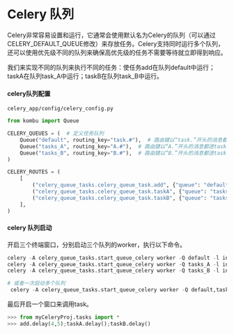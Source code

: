 # Celery 队列

Celery非常容易设置和运行，它通常会使用默认名为Celery的队列（可以通过CELERY_DEFAULT_QUEUE修改）来存放任务。Celery支持同时运行多个队列，还可以使用优先级不同的队列来确保高优先级的任务不需要等待就立即得到响应。

我们来实现不同的队列来执行不同的任务：使任务add在队列default中运行；taskA在队列task_A中运行；taskB在队列task_B中运行。



#### celery队列配置

`celery_app/config/celery_config.py`

```python
from kombu import Queue

CELERY_QUEUES = (  # 定义任务队列
    Queue("default", routing_key="task.#"),  # 路由键以“task.”开头的消息都进default队列
    Queue("tasks_A", routing_key="A.#"),  # 路由键以“A.”开头的消息都进tasks_A队列
    Queue("tasks_B", routing_key="B.#"),  # 路由键以“B.”开头的消息都进tasks_B队列
)

CELERY_ROUTES = (
    [
        ("celery_queue_tasks.celery_queue_task.add", {"queue": "default"}),  # 将add任务分配至队列 default
        ("celery_queue_tasks.celery_queue_task.taskA", {"queue": "tasks_A"}),  # 将taskA任务分配至队列 tasks_A
        ("celery_queue_tasks.celery_queue_task.taskB", {"queue": "tasks_B"}),  # 将taskB任务分配至队列 tasks_B
    ],
)
```

#### celery 队列启动

开启三个终端窗口，分别启动三个队列的worker，执行以下命令。

```python
celery -A celery_queue_tasks.start_queue_celery worker -Q default -l info
celery -A celery_queue_tasks.start_queue_celery worker -Q tasks_A -l info
celery -A celery_queue_tasks.start_queue_celery worker -Q tasks_B -l info

# 或者一次启动多个队列
 celery -A celery_queue_tasks.start_queue_celery worker -Q default,tasks_A,tasks_B -P eventlet -c 3 -l info
```

最后开启一个窗口来调用task。

```python
>>> from myCeleryProj.tasks import *
>>> add.delay(4,5);taskA.delay();taskB.delay()
```

